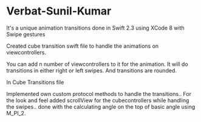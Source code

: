 # Verbat-Sunil-Kumar

It's a unique animation transitions done in Swift 2.3 using XCode 8 with Swipe gestures


Created cube transition swift file to handle the animations on viewcontrollers.

You can add n number of viewcontrollers to it for the animation. It will do transitions in either right or left swipes. And transitions are rounded.

In Cube Transitions file

Implemented own custom protocol methods to handle the transitions.. For the look and feel added scrollView for the cubecontrollers while handling the swipes.. done with the calculating angle on the top of basic angle using M_PI_2.

